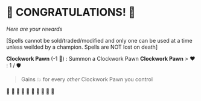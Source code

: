 # :sparkler: CONGRATULATIONS! :sparkler: 
*Here are your rewards*

[Spells cannot be sold/traded/modified and only one can be used at a time unless weilded by a champion. Spells are NOT lost on death]


**Clockwork Pawn** (-1 :large_blue_diamond:) : Summon a Clockwork Pawn
**__Clockwork Pawn__**
﻿> :heart:﻿﻿﻿ : 1 / :shield:
> ﻿﻿Gains :boom: for every *other* Clockwork Pawn you control

:sparkler: :sparkler: :sparkler: :sparkler: :sparkler: :sparkler: :sparkler: :sparkler: :sparkler: :sparkler: 
